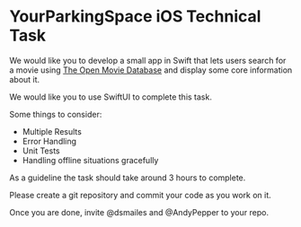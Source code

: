 # YourParkingSpace iOS Technical Task

We would like you to develop a small app in Swift that lets users search for a movie using [The Open Movie Database](http://www.omdbapi.com) and display some core information about it.

We would like you to use SwiftUI to complete this task.

Some things to consider:
* Multiple Results
* Error Handling
* Unit Tests
* Handling offline situations gracefully

As a guideline the task should take around 3 hours to complete.

Please create a git repository and commit your code as you work on it.

Once you are done, invite @dsmailes and @AndyPepper to your repo.
